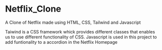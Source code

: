 # Netflix_Clone
A Clone of Netflix made using HTML, CSS, Tailwind and Javascript

Taiwind is a CSS framework whick provides different classes that enables us to use different functionality of CSS. 
Javascript is used in this project to add funtionality to a accordion in the Netflix Homepage
